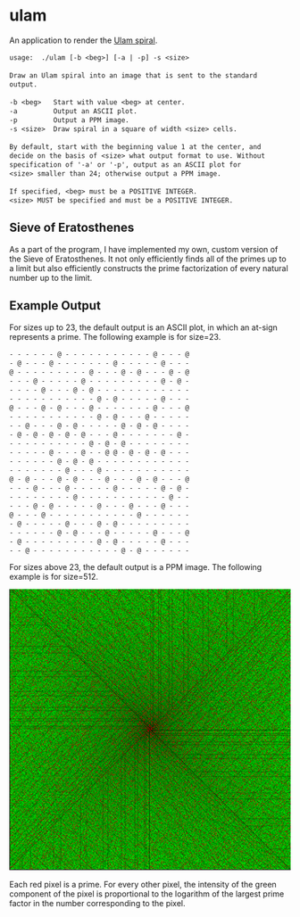 
ulam
====

An application to render the
[Ulam spiral](http://en.wikipedia.org/wiki/Ulam_spiral).

    usage:  ./ulam [-b <beg>] [-a | -p] -s <size>
     
    Draw an Ulam spiral into an image that is sent to the standard
    output.
     
    -b <beg>   Start with value <beg> at center.
    -a         Output an ASCII plot.
    -p         Output a PPM image.
    -s <size>  Draw spiral in a square of width <size> cells.
     
    By default, start with the beginning value 1 at the center, and
    decide on the basis of <size> what output format to use. Without
    specification of '-a' or '-p', output as an ASCII plot for
    <size> smaller than 24; otherwise output a PPM image.
     
    If specified, <beg> must be a POSITIVE INTEGER.
    <size> MUST be specified and must be a POSITIVE INTEGER.

Sieve of Eratosthenes
---------------------

As a part of the program, I have implemented my own, custom version of the
Sieve of Eratosthenes. It not only efficiently finds all of the primes up to a
limit but also efficiently constructs the prime factorization of every natural
number up to the limit.

Example Output
--------------

For sizes up to 23, the default output is an ASCII plot, in which an at-sign
represents a prime. The following example is for size=23.

    - - - - - - @ - - - - - - - - - - - @ - - - @
    - @ - - - @ - - - - - - - @ - - - - - @ - - -
    @ - - - - - - - - - @ - - - @ - @ - - - @ - @
    - - - @ - - - - - @ - - - - - - - - - @ - @ -
    - - - - @ - - - @ - @ - - - - - - - - - - - -
    - - - - - - - - - - - @ - @ - - - - - @ - - -
    @ - - - @ - @ - - - @ - - - - - - - @ - - - @
    - - - - - - - - - - - @ - @ - - - @ - - - - -
    - - @ - - - @ - @ - - - - - @ - @ - @ - - - -
    - @ - @ - @ - @ - @ - - - @ - - - - - - - @ -
    - - - - - - - - - - @ - @ - @ - - - - - - - -
    - - - - - @ - - - @ - - @ @ - @ - @ - @ - - -
    - - - - - - @ - @ - @ - - - - - - - - - - - -
    - - - - - - - @ - - - @ - - - - - - - - - - -
    @ - @ - - - @ - @ - - - @ - - - @ - @ - - - @
    - - - @ - - - @ - - - - - @ - - - - - @ - @ -
    - - - - - - - - @ - - - - - - - - - - - @ - -
    - - - @ - @ - - - - - @ - - - @ - - - @ - - -
    @ - - - @ - - - - - - - - - - - @ - - - - - -
    - @ - - - - - @ - - - @ - @ - - - - - - - - -
    - - - - - - @ - @ - - - @ - - - - - @ - - - @
    - @ - - - - - - - - - @ - @ - - - - - @ - - -
    - - @ - - - - - - - - - - - @ - @ - - - - - -

For sizes above 23, the default output is a PPM image. The following example is
for size=512.

![512x512UlamSpiral](example-output.png)

Each red pixel is a prime. For every other pixel, the intensity of the green
component of the pixel is proportional to the logarithm of the largest prime
factor in the number corresponding to the pixel.


